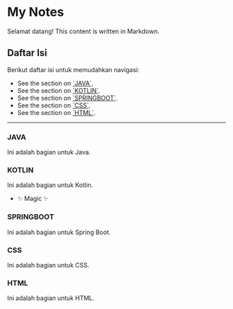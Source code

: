 # My Notes
Selamat datang! This content is written in Markdown.

## Daftar Isi
Berikut daftar isi untuk memudahkan navigasi:
- See the section on [\`JAVA\`](#java).
- See the section on [\`KOTLIN\`](#kotlin).
- See the section on [\`SPRINGBOOT\`](#springboot).
- See the section on [\`CSS\`](#css).
- See the section on [\`HTML\`](#html).

---

### JAVA
Ini adalah bagian untuk Java.

### KOTLIN
Ini adalah bagian untuk Kotlin.
- ✨ Magic ✨

### SPRINGBOOT
Ini adalah bagian untuk Spring Boot.

### CSS
Ini adalah bagian untuk CSS.

### HTML
Ini adalah bagian untuk HTML.

